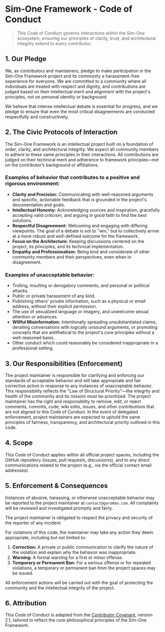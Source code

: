 # **Sim-One Framework - Code of Conduct**

> This Code of Conduct governs interactions within the Sim-One ecosystem, ensuring our principles of clarity, trust, and architectural integrity extend to every contributor.

## **1. Our Pledge**

We, as contributors and maintainers, pledge to make participation in the Sim-One Framework project and its community a harassment-free experience for everyone. We are committed to a community where all individuals are treated with respect and dignity, and contributions are judged based on their intellectual merit and alignment with the project's principles, not on personal identity or background.

We believe that intense intellectual debate is essential for progress, and we pledge to ensure that even the most critical disagreements are conducted respectfully and constructively.

## **2. The Civic Protocols of Interaction**

The Sim-One Framework is an intellectual project built on a foundation of order, clarity, and architectural integrity. We expect all community members to adhere to these same principles in their interactions. All contributions are judged on their technical merit and adherence to framework principles—not on the contributor’s background or affiliations.

### **Examples of behavior that contributes to a positive and rigorous environment:**

* **Clarity and Precision:** Communicating with well-reasoned arguments and specific, actionable feedback that is grounded in the project's documentation and goals.
* **Intellectual Honesty:** Acknowledging sources and inspiration, gracefully accepting valid criticism, and arguing in good faith to find the best solutions.
* **Respectful Disagreement:** Welcoming and engaging with differing viewpoints. The goal of a debate is not to "win," but to collectively arrive at a more robust and well-defined outcome for the framework.
* **Focus on the Architecture:** Keeping discussions centered on the project, its principles, and its technical implementation.
* **Empathy and Professionalism:** Being kind and considerate of other community members and their perspectives, even when in disagreement.

### **Examples of unacceptable behavior:**

* Trolling, insulting or derogatory comments, and personal or political attacks.
* Public or private harassment of any kind.
* Publishing others' private information, such as a physical or email address, without their explicit permission.
* The use of sexualized language or imagery, and unwelcome sexual attention or advances.
* **Willful Misinformation:** Intentionally spreading unsubstantiated claims, derailing conversations with logically unsound arguments, or promoting concepts that are antithetical to the project's core principles without a well-reasoned basis.
* Other conduct which could reasonably be considered inappropriate in a professional setting.

## **3. Our Responsibilities (Enforcement)**

The project maintainer is responsible for clarifying and enforcing our standards of acceptable behavior and will take appropriate and fair corrective action in response to any instances of unacceptable behavior. This responsibility reflects the "Law of Structural Priority"—the integrity and health of the community and its mission must be prioritized. The project maintainer has the right and responsibility to remove, edit, or reject comments, commits, code, wiki edits, issues, and other contributions that are not aligned to this Code of Conduct. In the event of delegated enforcement, project maintainers are expected to uphold the same principles of fairness, transparency, and architectural priority outlined in this code.

## **4. Scope**

This Code of Conduct applies within all official project spaces, including the GitHub repository (issues, pull requests, discussions), and to any direct communications related to the project (e.g., via the official contact email addresses).

## **5. Enforcement & Consequences**

Instances of abusive, harassing, or otherwise unacceptable behavior may be reported to the project maintainer at `contact@gorombo.com`. All complaints will be reviewed and investigated promptly and fairly.

The project maintainer is obligated to respect the privacy and security of the reporter of any incident.

For violations of this code, the maintainer may take any action they deem appropriate, including but not limited to:

1.  **Correction:** A private or public communication to clarify the nature of the violation and explain why the behavior was inappropriate.
2.  **Warning:** A formal warning for a first or minor offense.
3.  **Temporary or Permanent Ban:** For a serious offense or for repeated violations, a temporary or permanent ban from the project spaces may be issued.

All enforcement actions will be carried out with the goal of protecting the community and the intellectual integrity of the project.

## **6. Attribution**

This Code of Conduct is adapted from the [Contributor Covenant](https://www.contributor-covenant.org/version/2/1/code_of_conduct.html), version 2.1, tailored to reflect the core philosophical principles of the Sim-One Framework.
